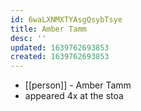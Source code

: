 ```yaml
---
id: 6waLXNMXTYAsgQsybTsye
title: Amber Tamm
desc: ''
updated: 1639762693853
created: 1639762693853
---
```



- [[person]] - Amber Tamm
- appeared 4x at the stoa
